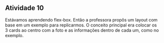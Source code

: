 ## Atividade 10
Estávamos aprendendo flex-box. Então a professora propôs um layout com base em um exemplo para replicarmos. O conceito principal era colocar os 3 cards ao centro com a foto e as informações dentro de cada um, como no exemplo.
